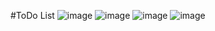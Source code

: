 #ToDo List
![image](https://github.com/sophiacaires/To-Do/assets/109173708/f601eb01-823f-4e85-a642-629f49486af8)
![image](https://github.com/sophiacaires/To-Do/assets/109173708/1b9b4007-9fcb-4744-92a8-5f5eac713d81)
![image](https://github.com/sophiacaires/To-Do/assets/109173708/773eeadc-dca0-4e29-92e4-5c03b110f364)
![image](https://github.com/sophiacaires/To-Do/assets/109173708/89aefd64-89ad-4da9-ae9d-10c09b61b1ce)
